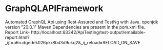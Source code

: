 # GraphQLAPIFramework
Automated GraphQL Api using Rest-Assured and TestNg with Java. 
openjdk version "20.0.1" 
Maven Dependencies are present in the pom.xml file. 
Report Link- http://localhost:63342/ApiTesting/test-output/emailable-report.html?_ijt=a6rudgedek026pkr8bd3d9ukq2&_ij_reload=RELOAD_ON_SAVE

